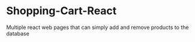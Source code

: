 # Shopping-Cart-React
Multiple react web pages that can simply add and remove products to the database

